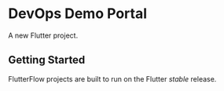 # DevOps Demo Portal

A new Flutter project.

## Getting Started

FlutterFlow projects are built to run on the Flutter _stable_ release.
